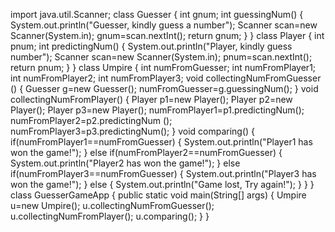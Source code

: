 import java.util.Scanner;
class Guesser
{
    int gnum;
    int guessingNum()
    {
        System.out.println("Guesser, kindly guess a number");
        Scanner scan=new Scanner(System.in);
        gnum=scan.nextInt();
        return gnum;
    }
}
class Player
{
    int pnum;
    int predictingNum()
    {
        System.out.println("Player, kindly guess  number");
        Scanner scan=new Scanner(System.in);
        pnum=scan.nextInt();
        return pnum;
    }
}
class Umpire
{
    int numFromGuesser;
    int numFromPlayer1;
    int numFromPlayer2;
    int numFromPlayer3;
    void collectingNumFromGuesser ()
    {
        Guesser g=new Guesser();
        numFromGuesser=g.guessingNum();
    }
    void collectingNumFromPlayer()
    {
        Player p1=new Player();
        Player p2=new Player();
        Player p3=new Player();
        numFromPlayer1=p1.predictingNum();
        numFromPlayer2=p2.predictingNum ();
        numFromPlayer3=p3.predictingNum();
    }
    void comparing()
    {
    if(numFromPlayer1==numFromGuesser)
    {
        System.out.println("Player1 has won the game!");
    }
    else if(numFromPlayer2==numFromGuesser)
    {
        System.out.println("Player2 has won the game!");
    }
    else if(numFromPlayer3==numFromGuesser)
    {
        System.out.println("Player3 has won the game!");
    }
    else
{
    System.out.println("Game lost, Try again!");
}
}
}
class GuesserGameApp
{
    public static void main(String[] args)
    {
        Umpire u=new Umpire();
        u.collectingNumFromGuesser();
        u.collectingNumFromPlayer();
        u.comparing();
    }
}
